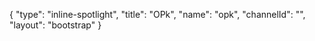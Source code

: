 {
    "type": "inline-spotlight",
    "title": "OPk",
    "name": "opk",
    "channelId": "",
    "layout": "bootstrap"
}